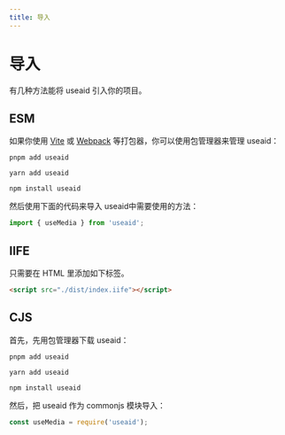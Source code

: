 ```yaml
---
title: 导入
---
```


# 导入

有几种方法能将 useaid 引入你的项目。

## ESM

如果你使用 [Vite](https://vitejs.dev) 或 [Webpack](https://webpack.js.org) 等打包器，你可以使用包管理器来管理 useaid：
<CodeGroup>
<CodeGroupItem title="PNPM">

```bash:no-line-numbers
pnpm add useaid
```

  </CodeGroupItem>

  <CodeGroupItem title="YARN">

```bash:no-line-numbers
yarn add useaid
```

  </CodeGroupItem>
  <CodeGroupItem title="NPM">

```bash:no-line-numbers
npm install useaid
```

  </CodeGroupItem>

</CodeGroup>

然后使用下面的代码来导入 useaid中需要使用的方法：

```ts
import { useMedia } from 'useaid';
```

## IIFE

只需要在 HTML 里添加如下标签。

```html
<script src="./dist/index.iife"></script>
```

## CJS

首先，先用包管理器下载 useaid：

<CodeGroup>
  <CodeGroupItem title="PNPM">

```bash:no-line-numbers
pnpm add useaid
```

  </CodeGroupItem>

  <CodeGroupItem title="YARN">

```bash:no-line-numbers
yarn add useaid
```

  </CodeGroupItem>
  <CodeGroupItem title="NPM">

```bash:no-line-numbers
npm install useaid
```

  </CodeGroupItem>

</CodeGroup>

然后，把 useaid 作为 commonjs 模块导入：

```ts
const useMedia = require('useaid');
```
